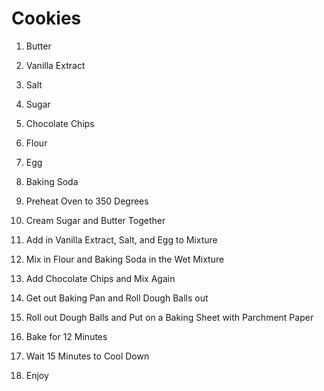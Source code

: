 # Cookies
1. Butter 
2. Vanilla Extract
3. Salt
4. Sugar
5. Chocolate Chips
6. Flour
7. Egg
8. Baking Soda


1. Preheat Oven to 350 Degrees
2. Cream Sugar and Butter Together
3. Add in Vanilla Extract, Salt, and Egg to Mixture
4. Mix in Flour and Baking Soda in the Wet Mixture
5. Add Chocolate Chips and Mix Again
6. Get out Baking Pan and Roll Dough Balls out
7. Roll out Dough Balls and Put on a Baking Sheet with Parchment Paper
8. Bake for 12 Minutes
9. Wait 15 Minutes to Cool Down
10. Enjoy
